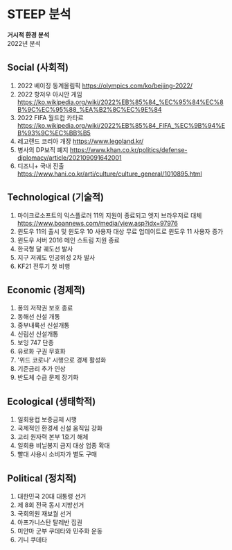 # **STEEP 분석**
**거시적 환경 분석**  
2022년 분석
## Social (사회적)
1. 2022 베이징 동계올림픽 https://olympics.com/ko/beijing-2022/
2. 2022 항저우 아시안 게임 https://ko.wikipedia.org/wiki/2022%EB%85%84_%EC%95%84%EC%8B%9C%EC%95%88_%EA%B2%8C%EC%9E%84
3. 2022 FIFA 월드컵 카타르 https://ko.wikipedia.org/wiki/2022%EB%85%84_FIFA_%EC%9B%94%EB%93%9C%EC%BB%B5
4. 레고랜드 코리아 개장 https://www.legoland.kr/
5. 병사의 DP보직 폐지 https://www.khan.co.kr/politics/defense-diplomacy/article/202109091642001
6. 디즈니+ 국내 진출 https://www.hani.co.kr/arti/culture/culture_general/1010895.html
## Technological (기술적)
1. 마이크로소프트의 익스플로러 11의 지원이 종료되고 엣지 브라우저로 대체  https://www.boannews.com/media/view.asp?idx=97976
2. 윈도우 11의 출시 및 윈도우 10 사용자 대상 무료 업데이트로 윈도우 11 사용자 증가
3. 윈도우 서버 2016 메인 스트림 지원 종료
4. 한국형 달 궤도선 발사
5. 지구 저궤도 인공위성 2차 발사
6. KF21 전투기 첫 비행
## Economic (경제적)    
1. 퐁의 저작권 보호 종료  
2. 동해선 신설 개통  
3. 중부내륙선 신설개통  
4. 신림선 신설개통  
5. 보잉 747 단종
6. 유로화 구권 무효화
7. '위드 코로나' 시행으로 경제 활성화
8. 기준금리 추가 인상
9. 반도체 수급 문제 장기화
## Ecological (생태학적)
1. 일회용컵 보증금제 시행
2. 국제적인 환경세 신설 움직임 강화
3. 고리 원자력 본부 1호기 해체
4. 일회용 비닐봉지 금지 대상 업종 확대
5. 빨대 사용시 소비자가 별도 구매
## Political (정치적)   
1. 대한민국 20대 대통령 선거  
2. 제 8회 전국 동시 지방선거 
3. 국회의원 재보궐 선거  
4. 아프가니스탄 탈레반 집권
5. 미얀마 군부 쿠데타와 민주화 운동
6. 기니 쿠데타
